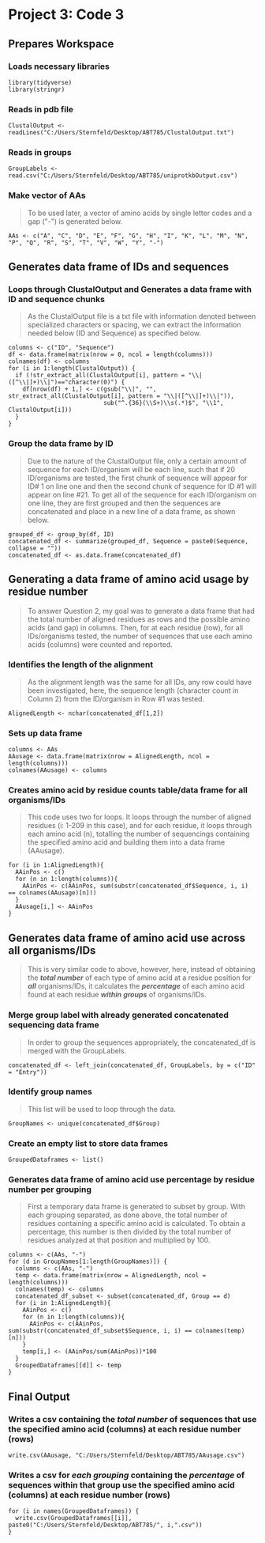 # Project 3: Code 3

## Prepares Workspace

### Loads necessary libraries
```{r}
library(tidyverse)
library(stringr)
```

### Reads in pdb file
```{r}
ClustalOutput <- readLines("C:/Users/Sternfeld/Desktop/ABT785/ClustalOutput.txt")
```

### Reads in groups
```{r}
GroupLabels <- read.csv("C:/Users/Sternfeld/Desktop/ABT785/uniprotkbOutput.csv")
```
### Make vector of AAs
> To be used later, a vector of amino acids by single letter codes and a gap ("-") is generated below.
```{r}
AAs <- c("A", "C", "D", "E", "F", "G", "H", "I", "K", "L", "M", "N", "P", "Q", "R", "S", "T", "V", "W", "Y", "-")
```

## Generates data frame of  IDs and sequences

### Loops through ClustalOutput and Generates a data frame with ID and sequence chunks
> As the ClustalOutput file is a txt file with  information denoted between specialized characters or spacing, we can extract the information needed below (ID and Sequence) as specified below.
```{r}
columns <- c("ID", "Sequence")
df <- data.frame(matrix(nrow = 0, ncol = length(columns)))
colnames(df) <- columns
for (i in 1:length(ClustalOutput)) {
  if (!str_extract_all(ClustalOutput[i], pattern = "\\|([^\\|]+)\\|")=="character(0)") {
    df[nrow(df) + 1,] <- c(gsub("\\|", "", str_extract_all(ClustalOutput[i], pattern = "\\|([^\\|]+)\\|")),
                           sub("^.{36}(\\S+)\\s(.*)$", "\\1",  ClustalOutput[i]))
  }
}
```
### Group the data frame by ID
> Due to the nature of the ClustalOutput file, only a certain amount of sequence for each ID/organism will be each line, such that if 20 ID/organisms are tested, the first chunk of sequence will appear for ID# 1 on line one and then the second chunk of sequence for ID #1 will appear on line #21. To get all of the sequence for each ID/organism on one line, they are first grouped and then the sequences are concatenated and place in a new line of a data frame, as shown below.
```{r}
grouped_df <- group_by(df, ID)
concatenated_df <- summarize(grouped_df, Sequence = paste0(Sequence, collapse = ""))
concatenated_df <- as.data.frame(concatenated_df)
```
## Generating a data frame of amino acid usage by residue number
> To answer Question 2, my goal was to generate a data frame that had the total number of aligned residues as rows and the possible amino acids (and gap) in columns. Then, for at each residue (row), for all IDs/organisms tested, the number of sequences that use each amino acids (columns) were counted and reported.

### Identifies the length of the alignment
> As the alignment length was the same for all IDs, any row could have been investigated, here, the sequence length (character count in Column 2) from the ID/organism in Row #1 was tested.
```{r}
AlignedLength <- nchar(concatenated_df[1,2])
```
### Sets up data frame
```{r}
columns <- AAs
AAusage <- data.frame(matrix(nrow = AlignedLength, ncol = length(columns)))
colnames(AAusage) <- columns
```

### Creates amino acid by residue counts table/data frame for all organisms/IDs 
> This code uses two for loops. It loops through the number of aligned residues (i: 1-209 in this case), and for each residue, it loops through each amino acid (n), totalling the number of sequencings containing the specified amino acid and building them into a data frame (AAusage).
```{r}
for (i in 1:AlignedLength){
  AAinPos <- c()
  for (n in 1:length(columns)){
    AAinPos <- c(AAinPos, sum(substr(concatenated_df$Sequence, i, i) == colnames(AAusage)[n]))
  }
  AAusage[i,] <- AAinPos
}
```
## Generates data frame of amino acid use across all organisms/IDs
> This is very similar code to above, however, here, instead of obtaining the ***total number*** of each type of amino acid at a residue position for ***all*** organisms/IDs, it calculates the ***percentage*** of each amino acid found at each residue ***within groups*** of organisms/IDs.

### Merge group label with already generated concatenated sequencing data frame
> In order to group the sequences appropriately, the concatenated_df is merged with the GroupLabels.
```{r}
concatenated_df <- left_join(concatenated_df, GroupLabels, by = c("ID" = "Entry"))
```
### Identify group names
> This list will be used to loop through the data.
```{r}
GroupNames <- unique(concatenated_df$Group)
```
### Create an empty list to store data frames
```{r}
GroupedDataframes <- list()
```
### Generates data frame of amino acid use percentage by residue number per grouping
> First a temporary data frame is generated to subset by group. With each grouping separated, as done above, the total number of residues containing a specific amino acid is calculated. To obtain a percentage, this number is then divided by the total number of residues analyzed at that position and multiplied by 100.
```{r}
columns <- c(AAs, "-")
for (d in GroupNames[1:length(GroupNames)]) {
  columns <- c(AAs, "-")
  temp <- data.frame(matrix(nrow = AlignedLength, ncol = length(columns)))
  colnames(temp) <- columns
  concatenated_df_subset <- subset(concatenated_df, Group == d)
  for (i in 1:AlignedLength){
    AAinPos <- c()
    for (n in 1:length(columns)){
      AAinPos <- c(AAinPos, sum(substr(concatenated_df_subset$Sequence, i, i) == colnames(temp)[n]))
    }
    temp[i,] <- (AAinPos/sum(AAinPos))*100
  }
  GroupedDataframes[[d]] <- temp
}
```

## Final Output

### Writes a csv containing the ***total number*** of sequences that use the specified amino acid (columns) at each residue number (rows)
```{r}
write.csv(AAusage, "C:/Users/Sternfeld/Desktop/ABT785/AAusage.csv")
```
### Writes a csv for ***each grouping*** containing the ***percentage*** of sequences within that group use the specified amino acid (columns) at each residue number (rows)
```{r}
for (i in names(GroupedDataframes)) {
  write.csv(GroupedDataframes[[i]], paste0("C:/Users/Sternfeld/Desktop/ABT785/", i,".csv"))
}
```
